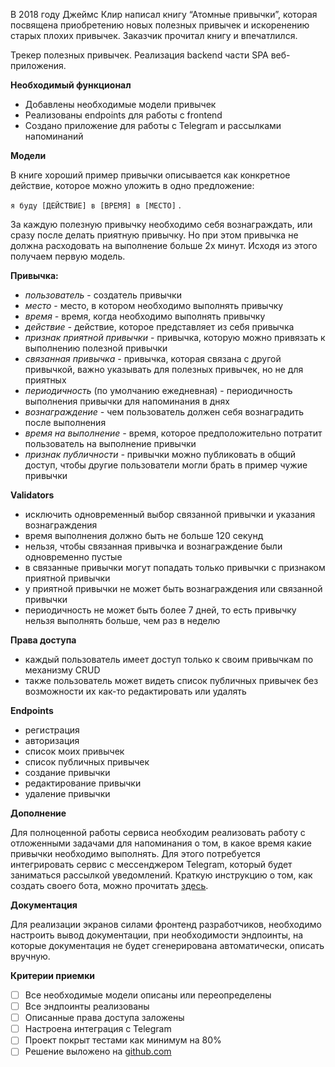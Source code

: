 В 2018 году Джеймс Клир написал книгу “Атомные привычки”, 
которая посвящена приобретению новых полезных привычек и 
искоренению старых плохих привычек. Заказчик прочитал книгу и 
впечатлился. 

Трекер полезных привычек. 
Реализация backend части SPA веб-приложения. 

**Необходимый функционал**

- Добавлены необходимые модели привычек
- Реализованы endpoints для работы с frontend
- Создано приложение для работы с Telegram и рассылками напоминаний


**Модели**

В книге хороший пример привычки описывается как конкретное действие, которое можно уложить в одно предложение: 

`я буду [ДЕЙСТВИЕ] в [ВРЕМЯ] в [МЕСТО]` .

За каждую полезную привычку необходимо себя вознаграждать, или сразу после делать приятную привычку. Но при этом привычка не должна расходовать на выполнение больше 2х минут. Исходя из этого получаем первую модель.

**Привычка:**

- *пользователь* - создатель привычки
- *место* - место, в котором необходимо выполнять привычку
- *время -* время, когда необходимо выполнять привычку
- *действие -* действие, которое представляет из себя привычка
- *признак приятной привычки* - привычка, которую можно привязать к выполнению полезной привычки
- *связанная привычка -* привычка, которая связана с другой привычкой, важно указывать для полезных привычек, но не для приятных
- *периодичность* (по умолчанию ежедневная) - периодичность выполнения привычки для напоминания в днях
- *вознаграждение -* чем пользователь должен себя вознаградить после выполнения
- *время на выполнение -* время, которое предположительно потратит пользователь на выполнение привычки
- *признак публичности -* привычки можно публиковать в общий доступ, чтобы другие пользователи могли брать в пример чужие привычки

**Validators**

- исключить одновременный выбор связанной привычки и указания вознаграждения
- время выполнения должно быть не больше 120 секунд
- нельзя, чтобы связанная привычка и вознаграждение были одновременно пустые
- в связанные привычки могут попадать только привычки с признаком приятной привычки
- у приятной привычки не может быть вознаграждения или связанной привычки
- периодичность не может быть более 7 дней, то есть привычку нельзя выполнять больше, чем раз в неделю

**Права доступа**

- каждый пользователь имеет доступ только к своим привычкам по механизму CRUD
- также пользователь может видеть список публичных привычек без возможности их как-то редактировать или удалять

**Endpoints**

- регистрация
- авторизация
- список моих привычек
- список публичных привычек
- создание привычки
- редактирование привычки
- удаление привычки

**Дополнение**

Для полноценной работы сервиса необходим реализовать работу с отложенными задачами для напоминания о том, в какое время какие привычки необходимо выполнять. Для этого потребуется интегрировать сервис с мессенджером Telegram, который будет заниматься рассылкой уведомлений. Краткую инструкцию о том, как создать своего бота, можно прочитать [здесь](https://www.notion.so/a1a515e98a2e4ce8acedee23c630c0f9).

**Документация**

Для реализации экранов силами фронтенд разработчиков, необходимо настроить вывод документации, при необходимости эндпоинты, на которые документация не будет сгенерирована автоматически, описать вручную. 

**Критерии приемки**

- [ ]  Все необходимые модели описаны или переопределены
- [ ]  Все эндпоинты реализованы
- [ ]  Описанные права доступа заложены
- [ ]  Настроена интеграция с Telegram
- [ ]  Проект покрыт тестами как минимум на 80%
- [ ]  Решение выложено на [github.com](http://github.com/)
